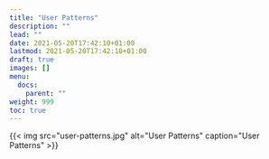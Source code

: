 ```yaml
---
title: "User Patterns"
description: ""
lead: ""
date: 2021-05-20T17:42:10+01:00
lastmod: 2021-05-20T17:42:10+01:00
draft: true
images: []
menu: 
  docs:
    parent: ""
weight: 999
toc: true
---
```


{{< img src="user-patterns.jpg" alt="User Patterns" caption="User Patterns" >}}

